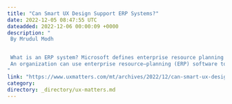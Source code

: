 ```yaml
---
title: "Can Smart UX Design Support ERP Systems?"
date: 2022-12-05 08:47:55 UTC
dateadded: 2022-12-06 00:00:09 +0000
description: "
 By Mrudul Modh 


 What is an ERP system? Microsoft defines enterprise resource planning (ERP) as “a type of software system that helps organizations automate and manage core business processes for optimal performance. ERP software coordinates the flow of data between a company’s business processes, providing a single source of truth and streamlining operations across the enterprise.” 
 An organization can use enterprise resource–planning (ERP) software to meet many different corporate requirements, including accounting, sales, customer-relationship management (CRM), product management, and supply-chain management. However, without a unified UX design, users will struggle to use such systems to carry out their essential tasks. Regardless of your employees’ level of IT literacy, they should be able to utilize and comprehend the system quickly. Therefore, ensuring the success of ERP software requires its design using user-centered concepts. Read More 
"
link: "https://www.uxmatters.com/mt/archives/2022/12/can-smart-ux-design-support-erp-systems.php"
category:
directory: _directory/ux-matters.md
---
```

